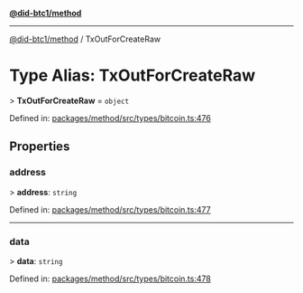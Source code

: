 [**@did-btc1/method**](../README.md)

***

[@did-btc1/method](../globals.md) / TxOutForCreateRaw

# Type Alias: TxOutForCreateRaw

&gt; **TxOutForCreateRaw** = `object`

Defined in: [packages/method/src/types/bitcoin.ts:476](https://github.com/dcdpr/did-btc1-js/blob/4ab6f9915d95beed9bc633644c9db1539395f512/packages/method/src/types/bitcoin.ts#L476)

## Properties

### address

&gt; **address**: `string`

Defined in: [packages/method/src/types/bitcoin.ts:477](https://github.com/dcdpr/did-btc1-js/blob/4ab6f9915d95beed9bc633644c9db1539395f512/packages/method/src/types/bitcoin.ts#L477)

***

### data

&gt; **data**: `string`

Defined in: [packages/method/src/types/bitcoin.ts:478](https://github.com/dcdpr/did-btc1-js/blob/4ab6f9915d95beed9bc633644c9db1539395f512/packages/method/src/types/bitcoin.ts#L478)
